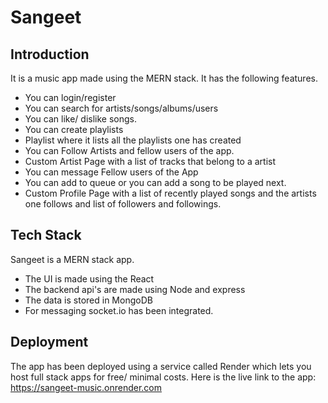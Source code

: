 # Sangeet

## Introduction
 It is a music app made using the MERN stack. It has the following features.
- You can login/register
- You can search for artists/songs/albums/users
- You can like/ dislike songs.
- You can create playlists
- Playlist where it lists all the playlists one has created
- You can Follow Artists and fellow users of the app.
- Custom Artist Page with a list of tracks that belong to a artist
- You can message Fellow users of the App
- You can add to queue or you can add a song to be played next.
- Custom Profile Page with a list of recently played songs and the artists one follows and list of followers and followings.

## Tech Stack 
Sangeet is a MERN stack app.
- The UI is made using the React
- The backend api's are made using Node and express
- The data is stored in MongoDB
- For messaging socket.io has been integrated.

## Deployment
The app has been deployed using a service called Render which lets you host full stack apps for free/ minimal costs.
Here is the live link to the app: https://sangeet-music.onrender.com
